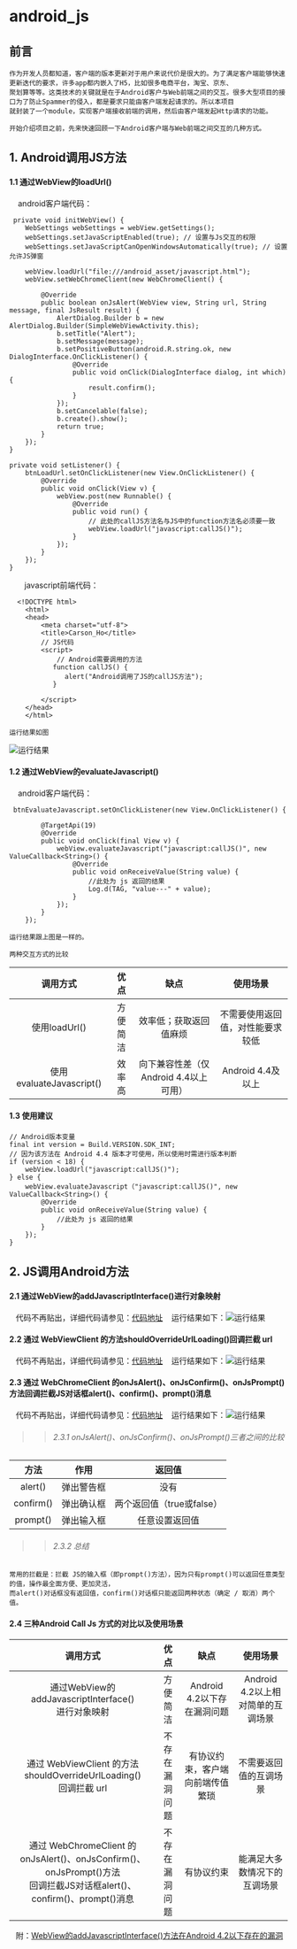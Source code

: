 # android_js
## 前言
    作为开发人员都知道，客户端的版本更新对于用户来说代价是很大的。为了满足客户端能够快速更新迭代的要求，许多app都内嵌入了H5，比如很多电商平台，淘宝、京东、
    聚划算等等。这类技术的关键就是在于Android客户与Web前端之间的交互。很多大型项目的接口为了防止Spammer的侵入，都是要求只能由客户端发起请求的。所以本项目
    就封装了一个module，实现客户端接收前端的调用，然后由客户端发起Http请求的功能。
>
    开始介绍项目之前，先来快速回顾一下Android客户端与Web前端之间交互的几种方式。
## 1. Android调用JS方法
#### 1.1 通过WebView的loadUrl()
        android客户端代码：
>
     private void initWebView() {
        WebSettings webSettings = webView.getSettings();
        webSettings.setJavaScriptEnabled(true); // 设置与Js交互的权限
        webSettings.setJavaScriptCanOpenWindowsAutomatically(true); // 设置允许JS弹窗

        webView.loadUrl("file:///android_asset/javascript.html");
        webView.setWebChromeClient(new WebChromeClient() {

            @Override
            public boolean onJsAlert(WebView view, String url, String message, final JsResult result) {
                AlertDialog.Builder b = new AlertDialog.Builder(SimpleWebViewActivity.this);
                b.setTitle("Alert");
                b.setMessage(message);
                b.setPositiveButton(android.R.string.ok, new DialogInterface.OnClickListener() {
                    @Override
                    public void onClick(DialogInterface dialog, int which) {
                        result.confirm();
                    }
                });
                b.setCancelable(false);
                b.create().show();
                return true;
            }
        });
    }
    
    private void setListener() {
        btnLoadUrl.setOnClickListener(new View.OnClickListener() {
            @Override
            public void onClick(View v) {
                webView.post(new Runnable() {
                    @Override
                    public void run() {
                        // 此处的callJS方法名与JS中的function方法名必须要一致
                        webView.loadUrl("javascript:callJS()");
                    }
                });
            }
        });
    }
        javascript前端代码：
 >
      <!DOCTYPE html>
        <html>
        <head>
            <meta charset="utf-8">
            <title>Carson_Ho</title>
            // JS代码
            <script>
                // Android需要调用的方法
               function callJS() {
                  alert("Android调用了JS的callJS方法");
               }

            </script>
        </head>
        </html>
>
    运行结果如图
![运行结果](https://github.com/ZLOVE320483/android_js/blob/master/img/device-2018-01-29-104644.png)
#### 1.2 通过WebView的evaluateJavascript()
        android客户端代码：
>
     btnEvaluateJavascript.setOnClickListener(new View.OnClickListener() {

            @TargetApi(19)
            @Override
            public void onClick(final View v) {
                webView.evaluateJavascript("javascript:callJS()", new ValueCallback<String>() {
                    @Override
                    public void onReceiveValue(String value) {
                        //此处为 js 返回的结果
                        Log.d(TAG, "value---" + value);
                    }
                });
            }
        });
>
    运行结果跟上图是一样的。
>
    两种交互方式的比较
>
| 调用方式 | 优点 | 缺点 | 使用场景 |
| :-: | :-: | :-: | :-: |
| 使用loadUrl() | 方便简洁 | 效率低；获取返回值麻烦 | 不需要使用返回值，对性能要求较低 |
| 使用evaluateJavascript() | 效率高 | 向下兼容性差（仅Android 4.4以上可用） | Android 4.4及以上 |
#### 1.3 使用建议
>
    // Android版本变量
    final int version = Build.VERSION.SDK_INT;
    // 因为该方法在 Android 4.4 版本才可使用，所以使用时需进行版本判断
    if (version < 18) {
        webView.loadUrl("javascript:callJS()");
    } else {
        webView.evaluateJavascript（"javascript:callJS()", new ValueCallback<String>() {
            @Override
            public void onReceiveValue(String value) {
                //此处为 js 返回的结果
            }
        });
    }
## 2. JS调用Android方法
#### 2.1 通过WebView的addJavascriptInterface()进行对象映射 
>
    代码不再贴出，详细代码请参见：[代码地址](https://github.com/ZLOVE320483/android_js/blob/master/app/src/main/java/com/github/js/MainActivity.java)
    运行结果如下：![运行结果](https://github.com/ZLOVE320483/android_js/blob/master/img/device-2018-01-29-141039.png)
#### 2.2 通过 WebViewClient 的方法shouldOverrideUrlLoading()回调拦截 url
>
    代码不再贴出，详细代码请参见：[代码地址](https://github.com/ZLOVE320483/android_js/blob/master/app/src/main/java/com/github/js/MainActivity.java)
    运行结果如下：![运行结果](https://github.com/ZLOVE320483/android_js/blob/master/img/device-2018-01-29-143815.png)
#### 2.3 通过 WebChromeClient 的onJsAlert()、onJsConfirm()、onJsPrompt()方法回调拦截JS对话框alert()、confirm()、prompt()消息
>
    代码不再贴出，详细代码请参见：[代码地址](https://github.com/ZLOVE320483/android_js/blob/master/app/src/main/java/com/github/js/MainActivity.java)
    运行结果如下：![运行结果](https://github.com/ZLOVE320483/android_js/blob/master/img/device-2018-01-29-152839.png)
>>###### 2.3.1 onJsAlert()、onJsConfirm()、onJsPrompt()三者之间的比较
>>
| 方法 | 作用 | 返回值 |
| :-: | :-: | :-: |
| alert() | 弹出警告框 | 没有 |
| confirm() | 弹出确认框 | 两个返回值（true或false） |
| prompt() | 弹出输入框 | 任意设置返回值 |
>>###### 2.3.2 总结
    常用的拦截是：拦截 JS的输入框（即prompt()方法），因为只有prompt()可以返回任意类型的值，操作最全面方便、更加灵活，
    而alert()对话框没有返回值，confirm()对话框只能返回两种状态（确定 / 取消）两个值。
#### 2.4 三种Android Call Js 方式的对比以及使用场景
| 调用方式 | 优点 | 缺点 | 使用场景 |
| :-: | :-: | :-: | :-: |
| 通过WebView的addJavascriptInterface()<br>进行对象映射  | 方便简洁 | Android 4.2以下存在漏洞问题 | Android 4.2以上相对简单的互调场景 |
| 通过 WebViewClient 的方法shouldOverrideUrlLoading()<br>回调拦截 url | 不存在漏洞问题 | 有协议约束，客户端向前端传值繁琐 | 不需要返回值的互调场景 |
| 通过 WebChromeClient 的onJsAlert()、onJsConfirm()、onJsPrompt()方法<br>回调拦截JS对话框alert()、confirm()、prompt()消息 | 不存在漏洞问题 | 有协议约束 | 能满足大多数情况下的互调场景 |
>
    附：[WebView的addJavascriptInterface()方法在Android 4.2以下存在的漏洞](http://blog.csdn.net/carson_ho/article/details/64904635)
